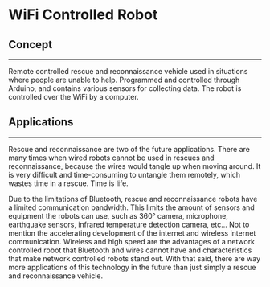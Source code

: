 # WiFi Controlled Robot


## Concept
---
Remote controlled rescue and reconnaissance vehicle used in situations where people are unable to help. Programmed and controlled through Arduino, and contains various sensors for collecting data. The robot is controlled over the WiFi by a computer.


## Applications
---
Rescue and reconnaissance are two of the future applications. There are many times when wired robots cannot be used in rescues and reconnaissance, because the wires would tangle up when moving around. It is very difficult and time-consuming to untangle them remotely, which wastes time in a rescue. Time is life.

Due to the limitations of Bluetooth, rescue and reconnaissance robots have a limited communication bandwidth. This limits the amount of sensors and equipment the robots can use, such as 360&deg; camera, microphone, earthquake sensors, infrared temperature detection camera, etc... Not to mention the accelerating development of the internet and wireless internet communication. Wireless and high speed are the advantages of a network controlled robot that Bluetooth and wires cannot have and characteristics that make network controlled robots stand out. With that said, there are way more applications of this technology in the future than just simply a rescue and reconnaissance vehicle.

